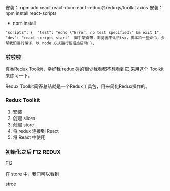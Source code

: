 安装： npm add react react-dom react-redux @reduxjs/toolkit axios
安装： npm install react-scripts
- npm install

`
 "scripts": { 
    "test": "echo \"Error: no test specified\" && exit 1",
    "dev": "react-scripts start"  脚手架自带，浏览器不认识tsx，脚本和一些命令，会帮我们进行编译，以 node 方式运行包括热启动
  },
`

### 啦啦啦

真香Redux Toolkit，幸好我 redux 碰的很少我看都不想看到它,来用这个 Toolkit 来练习一下。

Redux Toolkit简答总结就是一个Redux工具包，用来简化Redux操作的。

### Redux Toolkit

1. 安装
2. 创建 slices
3. 创建 store
4. 将 redux 连接到 React
5. 将 React 中使用

### 初始化之后 F12 REDUX

F12

在 store 中，我们可以看到

stroe